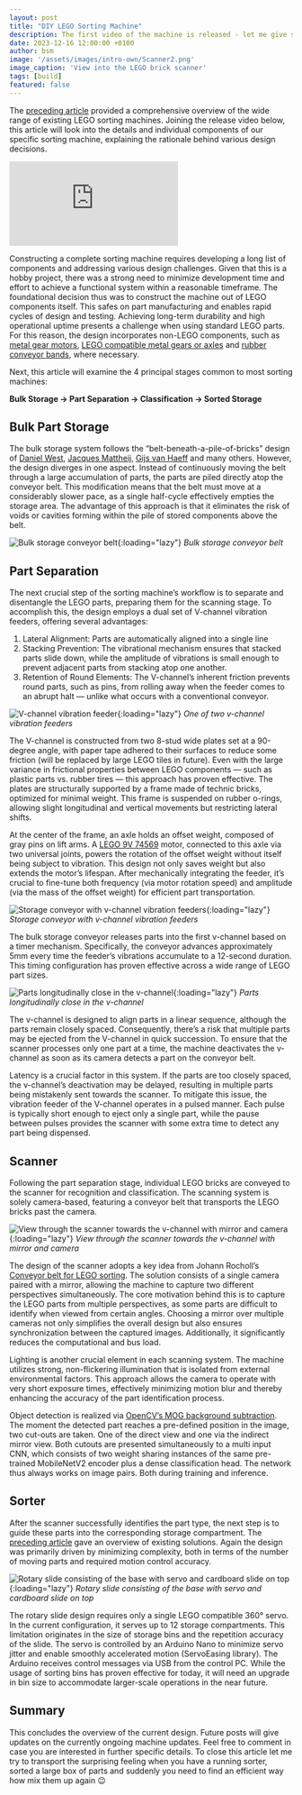 ```yaml
---
layout: post
title: "DIY LEGO Sorting Machine"
description: The first video of the machine is released - let me give some background on the design choices of my build.
date: 2023-12-16 12:00:00 +0100
author: bsm
image: '/assets/images/intro-own/Scanner2.png'
image_caption: 'View into the LEGO brick scanner'
tags: [build]
featured: false
---
```

The [preceding article]({{site.baseurl}}/exploring-lego-sorting-machines-a-survey-of-designs) provided a comprehensive overview of the wide range of existing LEGO sorting machines. Joining the release video below, this article will look into the details and individual components of our specific sorting machine, explaining the rationale behind various design decisions.

<p><iframe src="https://www.youtube.com/embed/FRHMMGDMjuQ?si=CGcTTlynZEoe7O72" loading="lazy" frameborder="0" allowfullscreen></iframe></p>

Constructing a complete sorting machine requires developing a long list of components and addressing various design challenges. Given that this is a hobby project, there was a strong need to minimize development time and effort to achieve a functional system within a reasonable timeframe. The foundational decision thus was to construct the machine out of LEGO components itself. This safes on part manufacturing and enables rapid cycles of design and testing. Achieving long-term durability and high operational uptime presents a challenge when using standard LEGO parts. For this reason, the design incorporates non-LEGO components, such as [metal gear motors](https://www.reichelt.de/getriebemotor-27-mm-90-1-12-v-dc-gm27-90-12v-p159631.html?nbc=1), [LEGO compatible metal gears or axles](https://metal-technic-parts.com) and [rubber conveyor bands](https://www.ebay.de/itm/334604695326), where necessary.

Next, this article will examine the 4 principal stages common to most sorting machines:

**Bulk Storage → Part Separation → Classification → Sorted Storage**

## Bulk Part Storage
The bulk storage system follows the “belt-beneath-a-pile-of-bricks” design of [Daniel West](https://www.youtube.com/watch?v=04JkdHEX3Yk), [Jacques Mattheij](https://jacquesmattheij.com/sorting-two-metric-tons-of-lego/), [Gijs van Haeff](https://www.youtube.com/watch?v=9OO0SsRy6FE) and many others. However, the design diverges in one aspect. Instead of continuously moving the belt through a large accumulation of parts, the parts are piled directly atop the conveyor belt. This modification means that the belt must move at a considerably slower pace, as a single half-cycle effectively empties the storage area. The advantage of this approach is that it eliminates the risk of voids or cavities forming within the pile of stored components above the belt.

![Bulk storage conveyor belt]({{site.baseurl}}/assets/images/intro-own/01_bulk.webp){:loading="lazy"}
*Bulk storage conveyor belt*

## Part Separation
The next crucial step of the sorting machine’s workflow is to separate and disentangle the LEGO parts, preparing them for the scanning stage. To accomplish this, the design employs a dual set of V-channel vibration feeders, offering several advantages:

1. Lateral Alignment: Parts are automatically aligned into a single line
2. Stacking Prevention: The vibrational mechanism ensures that stacked parts slide down, while the amplitude of vibrations is small enough to prevent adjacent parts from stacking atop one another.
3. Retention of Round Elements: The V-channel’s inherent friction prevents round parts, such as pins, from rolling away when the feeder comes to an abrupt halt — unlike what occurs with a conventional conveyor.

![V-channel vibration feeder]({{site.baseurl}}/assets/images/intro-own/02_vibration-feeder.webp){:loading="lazy"}
*One of two v-channel vibration feeders*

The V-channel is constructed from two 8-stud wide plates set at a 90-degree angle, with paper tape adhered to their surfaces to reduce some friction (will be replaced by large LEGO tiles in future). Even with the large variance in frictional properties between LEGO components — such as plastic parts vs. rubber tires — this approach has proven effective. The plates are structurally supported by a frame made of technic bricks, optimized for minimal weight. This frame is suspended on rubber o-rings, allowing slight longitudinal and vertical movements but restricting lateral shifts.

At the center of the frame, an axle holds an offset weight, composed of gray pins on lift arms. A [LEGO 9V 74569](https://www.philohome.com/motors/motorcomp.htm) motor, connected to this axle via two universal joints, powers the rotation of the offset weight without itself being subject to vibration. This design not only saves weight but also extends the motor’s lifespan. After mechanically integrating the feeder, it’s crucial to fine-tune both frequency (via motor rotation speed) and amplitude (via the mass of the offset weight) for efficient part transportation.

![Storage conveyor with v-channel vibration feeders]({{site.baseurl}}/assets/images/intro-own/02_bulk-and-feeder.webp){:loading="lazy"}
*Storage conveyor with v-channel vibration feeders*

The bulk storage conveyor releases parts into the first v-channel based on a timer mechanism. Specifically, the conveyor advances approximately 5mm every time the feeder’s vibrations accumulate to a 12-second duration. This timing configuration has proven effective across a wide range of LEGO part sizes.

![Parts longitudinally close in the v-channel]({{site.baseurl}}/assets/images/intro-own/03_top-view-feeder.webp){:loading="lazy"}
*Parts longitudinally close in the v-channel*

The v-channel is designed to align parts in a linear sequence, although the parts remain closely spaced. Consequently, there’s a risk that multiple parts may be ejected from the V-channel in quick succession. To ensure that the scanner processes only one part at a time, the machine deactivates the v-channel as soon as its camera detects a part on the conveyor belt.

Latency is a crucial factor in this system. If the parts are too closely spaced, the v-channel’s deactivation may be delayed, resulting in multiple parts being mistakenly sent towards the scanner. To mitigate this issue, the vibration feeder of the V-channel operates in a pulsed manner. Each pulse is typically short enough to eject only a single part, while the pause between pulses provides the scanner with some extra time to detect any part being dispensed.

## Scanner
Following the part separation stage, individual LEGO bricks are conveyed to the scanner for recognition and classification. The scanning system is solely camera-based, featuring a conveyor belt that transports the LEGO bricks past the camera.

![View through the scanner towards the v-channel with mirror and camera]({{site.baseurl}}/assets/images/intro-own/04_scanner.webp){:loading="lazy"}
*View through the scanner towards the v-channel with mirror and camera*

The design of the scanner adopts a key idea from Johann Rocholl’s [Conveyor belt for LEGO sorting](https://www.youtube.com/watch?v=o-FL02ePFEU). The solution consists of a single camera paired with a mirror, allowing the machine to capture two different perspectives simultaneously. The core motivation behind this is to capture the LEGO parts from multiple perspectives, as some parts are difficult to identify when viewed from certain angles. Choosing a mirror over multiple cameras not only simplifies the overall design but also ensures synchronization between the captured images. Additionally, it significantly reduces the computational and bus load.

Lighting is another crucial element in each scanning system. The machine utilizes strong, non-flickering illumination that is isolated from external environmental factors. This approach allows the camera to operate with very short exposure times, effectively minimizing motion blur and thereby enhancing the accuracy of the part identification process.

Object detection is realized via [OpenCV’s MOG background subtraction](https://docs.opencv.org/3.4/d8/d38/tutorial_bgsegm_bg_subtraction.html). The moment the detected part reaches a pre-defined position in the image, two cut-outs are taken. One of the direct view and one via the indirect mirror view. Both cutouts are presented simultaneously to a multi input CNN, which consists of two weight sharing instances of the same pre-trained MobileNetV2 encoder plus a dense classification head. The network thus always works on image pairs. Both during training and inference.

## Sorter
After the scanner successfully identifies the part type, the next step is to guide these parts into the corresponding storage compartment. The [preceding article]({{site.baseurl}}/exploring-lego-sorting-machines-a-survey-of-designs) gave an overview of existing solutions. Again the design was primarily driven by minimizing complexity, both in terms of the number of moving parts and required motion control accuracy.

![Rotary slide consisting of the base with servo and cardboard slide on top]({{site.baseurl}}/assets/images/intro-own/05_slide.webp){:loading="lazy"}
*Rotary slide consisting of the base with servo and cardboard slide on top*

The rotary slide design requires only a single LEGO compatible 360° servo. In the current configuration, it serves up to 12 storage compartments. This limitation originates in the size of storage bins and the repetition accuracy of the slide. The servo is controlled by an Arduino Nano to minimize servo jitter and enable smoothly accelerated motion (ServoEasing library). The Arduino receives control messages via USB from the control PC. While the usage of sorting bins has proven effective for today, it will need an upgrade in bin size to accommodate larger-scale operations in the near future.

## Summary
This concludes the overview of the current design. Future posts will give updates on the currently ongoing machine updates. Feel free to comment in case you are interested in further specific details. To close this article let me try to transport the surprising feeling when you have a running sorter, sorted a large box of parts and suddenly you need to find an efficient way how mix them up again 😉